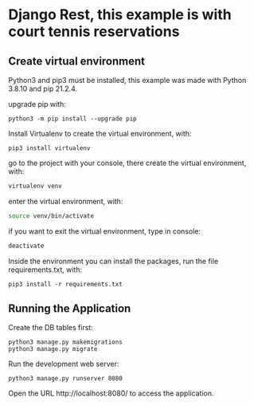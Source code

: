# Django Rest, this example is with court tennis reservations

<!-- For more detail, please visit:
> [Django & MongoDB CRUD example with Rest Framework](https://bezkoder.com/django-mongodb-crud-rest-framework/) -->



## Create virtual environment

Python3 and pip3 must be installed, this example was made with Python 3.8.10 and pip 21.2.4.   

upgrade pip with:
```python3
python3 -m pip install --upgrade pip
```
Install Virtualenv to create the virtual environment, with:
```python3
pip3 install virtualenv
```
go to the project with your console, there create the virtual environment, with:  
```bash
virtualenv venv
```
enter the virtual environment, with:
```bash
source venv/bin/activate
```
if you want to exit the virtual environment, type in console:
```bash
deactivate
```
Inside the environment you can install the packages, run the file requirements.txt, with:
```python3
pip3 install -r requirements.txt
```

## Running the Application   
   
Create the DB tables first:
```
python3 manage.py makemigrations 
python3 manage.py migrate
```
Run the development web server:
```
python3 manage.py runserver 8080
```
Open the URL http://localhost:8080/ to access the application.